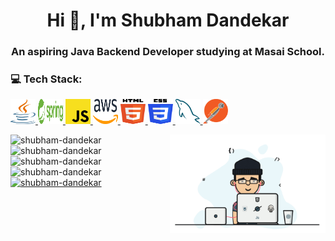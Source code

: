 <!--
**Shubham-Dandekar/Shubham-Dandekar** is a ✨ _special_ ✨ repository because its `README.md` (this file) appears on your GitHub profile.

Here are some ideas to get you started:

- 🔭 I’m currently working on ...
- 🌱 I’m currently learning ...
- 👯 I’m looking to collaborate on ...
- 🤔 I’m looking for help with ...
- 💬 Ask me about ...
- 📫 How to reach me: ...
- 😄 Pronouns: ...
- ⚡ Fun fact: ...
-->

<h1 align="center">Hi 👋, I'm Shubham Dandekar</h1>
<h3 align="center">An aspiring Java Backend Developer studying at Masai School.</h3>

<div>
  <div>
    <h3 align="left">💻 Tech Stack:</h3>
    <p align="left">
      <a href="https://www.java.com" target="blank" rel="noreferrer">
        <img src="/Logo/java.svg" alt="java" width="40" height="40" />
      </a>
      <a href="https://spring.io/" target="blank" rel="noreferrer">
        <img src="/Logo/spring.svg" alt="spring" width="40" height="40" />
      </a>
      <a
        href="https://developer.mozilla.org/en-US/docs/Web/JavaScript"
        target="blank"
        rel="noreferrer"
      >
        <img
          src="/Logo/javascript.svg"
          alt="javascript"
          width="40"
          height="40"
        />
      </a>
      <a href="https://aws.amazon.com" target="blank" rel="noreferrer">
        <img src="/Logo/aws.svg" alt="aws" width="40" height="40" />
      </a>
      <a href="https://www.w3.org/html/" target="blank" rel="noreferrer">
        <img src="/Logo/html-5.svg" alt="html5" width="40" height="40" />
      </a>
      <a href="https://www.w3schools.com/css/" target="blank" rel="noreferrer">
        <img src="/Logo/css-3.svg" alt="css3" width="40" height="40" />
      </a>
      <a href="https://www.mysql.com/" target="blank" rel="noreferrer">
        <img src="/Logo/mysql.svg" alt="mysql" width="40" height="40" />
      </a>
      <a href="https://postman.com" target="blank" rel="noreferrer">
        <img src="/Logo/postman.svg" alt="postman" width="40" height="40" />
      </a>
    </p>
  </div>
  <div>
    <img width="49.5%" align="right" src="/Animation.gif" />
  </div>
</div>

<div>
  <img
    width="49.5%"
    src="https://github-readme-stats.vercel.app/api?username=Shubham-Dandekar&theme=dark&hide_border=false&include_all_commits=false&count_private=false"
    alt="shubham-dandekar"
  />
  <img
    width="49.5%"
    src="https://github-readme-streak-stats.herokuapp.com/?user=Shubham-Dandekar&theme=default&hide_border=false"
    alt="shubham-dandekar"
  />
</div>

<div>
  <img
    width="49.5%"
    src="https://github-readme-stats.vercel.app/api/top-langs/?username=Shubham-Dandekar&theme=default&hide_border=false&include_all_commits=false&count_private=false&layout=compact"
    alt="shubham-dandekar"
  />
  <img
    width="49.5%"
    src="https://quotes-github-readme.vercel.app/api?type=horizontal&theme=default&hide_border=false"
    alt="shubham-dandekar"
  />
</div>
<a href="https://github.com/ryo-ma/github-profile-trophy" />
  <img
    width="99%"
    src="https://github-profile-trophy.vercel.app/?username=Shubham-Dandekar&theme=radical&no-frame=false&no-bg=false&margin-w=4"
    alt="shubham-dandekar"
  />
</a>
